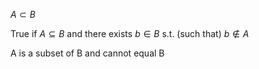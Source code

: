 
$A \subset B$

True if $A \subseteq B$ and there exists $b \in B$  s.t. (such that)  $b \notin A$

A is a subset of B and cannot equal B

